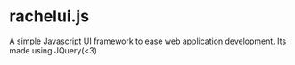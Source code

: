 rachelui.js
===========

A simple Javascript UI framework to ease web application development.
Its made using JQuery(<3)
